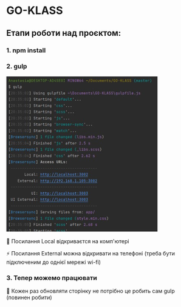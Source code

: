 # GO-KLASS

## Етапи роботи над проєктом:

### 1. npm install
### 2. gulp


![img.png](img_1.png)


🌱 Посилання Local відкриваєтся на комп'ютері

⚡ Посилання External можна відкривати на телефоні (треба бути підключеним до однієї мережі wi-fi)

### 3. Тепер можемо працювати

📝 Кожен раз обновляти сторінку не потрібно це робить сам gulp (повинен робити)
